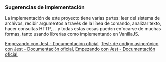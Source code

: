   ### Sugerencias de implementación

La implementación de este proyecto tiene varias partes: leer del sistema de
archivos, recibir argumentos a través de la línea de comando, analizar texto,
hacer consultas HTTP, ... y todas estas cosas pueden enfocarse de muchas formas,
tanto usando librerías como implementando en VanillaJS.

[Empezando con Jest - Documentación oficial](https://jestjs.io/docs/es-ES/getting-stated),
[Tests de código asincrónico con Jest - Documentación oficial](https://jestjs.io/docs/es-ES/asynchronous),
[Empezando con Jest - Documentación oficial](https://jestjs.io/docs/es-ES/getting-stated),